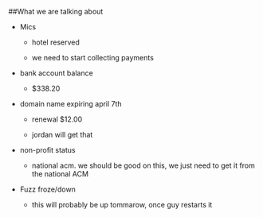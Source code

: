 ##What we are talking about

- Mics
        
    - hotel reserved

    - we need to start collecting payments

- bank account balance

    - $338.20

- domain name expiring april 7th

    - renewal $12.00

    - jordan will get that

- non-profit status

    - national acm. we should be good on this, we just need to get it from the national ACM

- Fuzz froze/down

    - this will probably be up tommarow, once guy restarts it
